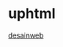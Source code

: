 # uphtml
[desainweb](https://www.canva.com/design/DAFwR4IYgs4/kiLoUMNX0cUCd89KoJ2fww/edit?utm_content=DAFwR4IYgs4&utm_campaign=designshare&utm_medium=link2&utm_source=sharebutton)
